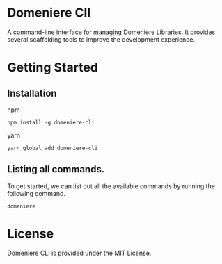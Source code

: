 # Domeniere ClI
A command-line interface for managing [Domeniere](https://github.com/Perivel/domeniere) Libraries. It provides several scaffolding tools to improve the development experience.

# Getting Started
## Installation
npm
```
npm install -g domeniere-cli
```

yarn
```
yarn global add domeniere-cli
```
## Listing all commands.
To get started, we can list out all the available commands by running the following command.
```
domeniere
```
# License
Domeniere CLI is provided under the MIT License.
